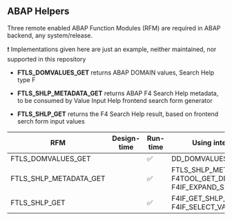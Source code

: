 ## ABAP Helpers

Three remote enabled ABAP Function Modules (RFM) are required in ABAP backend, any system/release.

:exclamation: Implementations given here are just an example, neither maintained, nor supported in this repository

- **FTLS_DOMVALUES_GET** returns ABAP DOMAIN values, Search Help type F

- **FTLS_SHLP_METADATA_GET** returns ABAP F4 Search Help metadata, to be consumed by Value Input Help frontend search form generator

- **FTLS_SHLP_GET** returns the F4 Search Help result, based on frontend serch form input values

| RFM                    | Design-time | Run-time           | Using internally                                                          |
| ---------------------- | ----------- | ------------------ | ------------------------------------------------------------------------- |
| FTLS_DOMVALUES_GET     |             | :white_check_mark: | DD_DOMVALUES_GET                                                          |
| FTLS_SHLP_METADATA_GET |             | :white_check_mark: | FTLS_SHLP_METADATA_GET<br/>F4TOOL_GET_DEF_SHLP<br/>F4IF_EXPAND_SEARCHHELP |
| FTLS_SHLP_GET          |             | :white_check_mark: | F4IF_GET_SHLP_DESCR<br/>F4IF_SELECT_VALUES                                |
